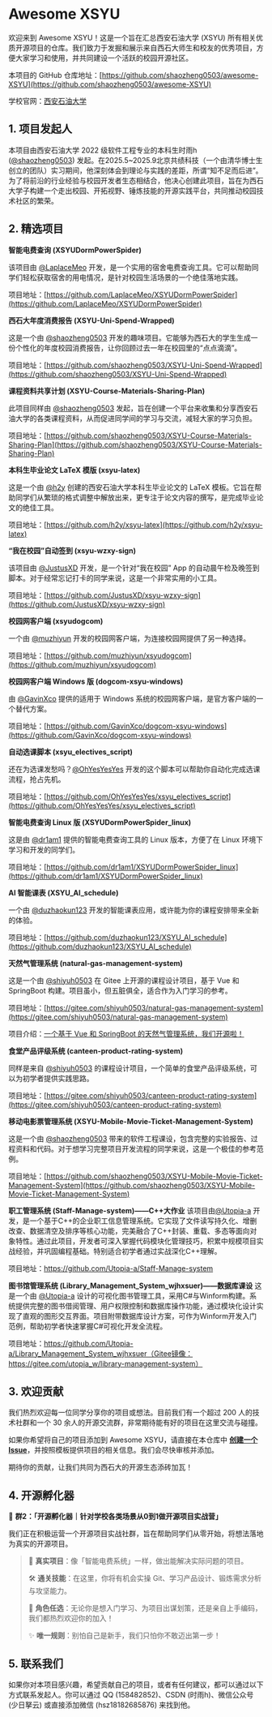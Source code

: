 # Awesome XSYU

欢迎来到 Awesome XSYU！这是一个旨在汇总西安石油大学 (XSYU) 所有相关优质开源项目的仓库。我们致力于发掘和展示来自西石大师生和校友的优秀项目，方便大家学习和使用，并共同建设一个活跃的校园开源社区。

本项目的 GitHub 仓库地址：[https://github.com/shaozheng0503/awesome-XSYU](https://github.com/shaozheng0503/awesome-XSYU)

学校官网：[西安石油大学](https://www.xsyu.edu.cn/)

## 1. 项目发起人

本项目由西安石油大学 2022 级软件工程专业的本科生时雨h ([@shaozheng0503](https://github.com/shaozheng0503)) 发起。在2025.5~2025.9北京共绩科技（一个由清华博士生创立的团队）实习期间，他深刻体会到理论与实践的差距，所谓“知不足而后进”。为了将前沿的行业经验与校园开发者生态相结合，他决心创建此项目，旨在为西石大学子构建一个走出校园、开拓视野、锤炼技能的开源实践平台，共同推动校园技术社区的繁荣。

## 2. 精选项目

**智能电费查询 (XSYUDormPowerSpider)**

该项目由 [@LaplaceMeo](https://github.com/LaplaceMeo) 开发，是一个实用的宿舍电费查询工具。它可以帮助同学们轻松获取宿舍的用电情况，是针对校园生活场景的一个绝佳落地实践。

项目地址：[https://github.com/LaplaceMeo/XSYUDormPowerSpider](https://github.com/LaplaceMeo/XSYUDormPowerSpider)

**西石大年度消费报告 (XSYU-Uni-Spend-Wrapped)**

这是一个由 [@shaozheng0503](https://github.com/shaozheng0503) 开发的趣味项目。它能够为西石大的学生生成一份个性化的年度校园消费报告，让你回顾过去一年在校园里的“点点滴滴”。

项目地址：[https://github.com/shaozheng0503/XSYU-Uni-Spend-Wrapped](https://github.com/shaozheng0503/XSYU-Uni-Spend-Wrapped)

**课程资料共享计划 (XSYU-Course-Materials-Sharing-Plan)**

此项目同样由 [@shaozheng0503](https://github.com/shaozheng0503) 发起，旨在创建一个平台来收集和分享西安石油大学的各类课程资料，从而促进同学间的学习与交流，减轻大家的学习负担。

项目地址：[https://github.com/shaozheng0503/XSYU-Course-Materials-Sharing-Plan](https://github.com/shaozheng0503/XSYU-Course-Materials-Sharing-Plan)

**本科生毕业论文 LaTeX 模版 (xsyu-latex)**

这是一个由 [@h2y](https://github.com/h2y) 创建的西安石油大学本科生毕业论文的 LaTeX 模板。它旨在帮助同学们从繁琐的格式调整中解放出来，更专注于论文内容的撰写，是完成毕业论文的绝佳工具。

项目地址：[https://github.com/h2y/xsyu-latex](https://github.com/h2y/xsyu-latex)

**“我在校园”自动签到 (xsyu-wzxy-sign)**

该项目由 [@JustusXD](https://github.com/JustusXD) 开发，是一个针对“我在校园” App 的自动晨午检及晚签到脚本。对于经常忘记打卡的同学来说，这是一个非常实用的小工具。

项目地址：[https://github.com/JustusXD/xsyu-wzxy-sign](https://github.com/JustusXD/xsyu-wzxy-sign)

**校园网客户端 (xsyudogcom)**

一个由 [@muzhiyun](https://github.com/muzhiyun) 开发的校园网客户端，为连接校园网提供了另一种选择。

项目地址：[https://github.com/muzhiyun/xsyudogcom](https://github.com/muzhiyun/xsyudogcom)

**校园网客户端 Windows 版 (dogcom-xsyu-windows)**

由 [@GavinXco](https://github.com/GavinXco) 提供的适用于 Windows 系统的校园网客户端，是官方客户端的一个替代方案。

项目地址：[https://github.com/GavinXco/dogcom-xsyu-windows](https://github.com/GavinXco/dogcom-xsyu-windows)

**自动选课脚本 (xsyu_electives_script)**

还在为选课发愁吗？[@OhYesYesYes](https://github.com/OhYesYesYes) 开发的这个脚本可以帮助你自动化完成选课流程，抢占先机。

项目地址：[https://github.com/OhYesYesYes/xsyu_electives_script](https://github.com/OhYesYesYes/xsyu_electives_script)

**智能电费查询 Linux 版 (XSYUDormPowerSpider_linux)**

这是由 [@dr1am1](https://github.com/dr1am1) 提供的智能电费查询工具的 Linux 版本，方便了在 Linux 环境下学习和开发的同学们。

项目地址：[https://github.com/dr1am1/XSYUDormPowerSpider_linux](https://github.com/dr1am1/XSYUDormPowerSpider_linux)

**AI 智能课表 (XSYU_AI_schedule)**

一个由 [@duzhaokun123](https://github.com/duzhaokun123) 开发的智能课表应用，或许能为你的课程安排带来全新的体验。

项目地址：[https://github.com/duzhaokun123/XSYU_AI_schedule](https://github.com/duzhaokun123/XSYU_AI_schedule)

**天然气管理系统 (natural-gas-management-system)**

这是一个由 [@shiyuh0503](https://gitee.com/shiyuh0503) 在 Gitee 上开源的课程设计项目，基于 Vue 和 SpringBoot 构建。项目虽小，但五脏俱全，适合作为入门学习的参考。

项目地址：[https://gitee.com/shiyuh0503/natural-gas-management-system](https://gitee.com/shiyuh0503/natural-gas-management-system)

项目介绍：[一个基于 Vue 和 SpringBoot 的天然气管理系统，我们开源啦！](https://mp.weixin.qq.com/s/lQ4FJTqVfpHM4LRe2xNMEw)

**食堂产品评级系统 (canteen-product-rating-system)**

同样是来自 [@shiyuh0503](https://gitee.com/shiyuh0503) 的课程设计项目，一个简单的食堂产品评级系统，可以为初学者提供实践思路。

项目地址：[https://gitee.com/shiyuh0503/canteen-product-rating-system](https://gitee.com/shiyuh0503/canteen-product-rating-system)

**移动电影票管理系统 (XSYU-Mobile-Movie-Ticket-Management-System)**

这是一个由 [@shaozheng0503](https://github.com/shaozheng0503) 带来的软件工程课设，包含完整的实验报告、过程资料和代码。对于想学习完整项目开发流程的同学来说，这是一个极佳的参考范例。

项目地址：[https://github.com/shaozheng0503/XSYU-Mobile-Movie-Ticket-Management-System](https://github.com/shaozheng0503/XSYU-Mobile-Movie-Ticket-Management-System)

​​**职工管理系统 (Staff-Manage-system)​​——C++大作业**
该项目由[@Utopia-a](https://github.com/Utopia-a)  开发，是一个基于C++的企业职工信息管理系统。它实现了文件读写持久化、增删改查、数据清空及排序等核心功能，完美融合了C++封装、重载、多态等面向对象特性。通过此项目，开发者可深入掌握代码模块化管理技巧，积累中规模项目实战经验，并巩固编程基础。特别适合初学者通过实战深化C++理解。

项目地址：https://github.com/Utopia-a/Staff-Manage-system

**​​图书馆管理系统 (Library_Management_System_wjhxsuer)​​——数据库课设**
这是一个由 [@Utopia-a](https://github.com/sUtopia-a)  设计的可视化图书管理工具，采用C#与Winform构建。系统提供完整的图书借阅管理、用户权限控制和数据库操作功能，通过模块化设计实现了直观的图形交互界面。项目附带数据库设计方案，可作为Winform开发入门范例，帮助初学者快速掌握C#可视化开发全流程。

项目地址：https://github.com/Utopia-a/Library_Management_System_wjhxsuer（Gitee镜像：https://gitee.com/utopia_w/library-management-system）

## 3. 欢迎贡献

我们热烈欢迎每一位同学分享你的项目或想法。目前我们有一个超过 200 人的技术社群和一个 30 余人的开源交流群，非常期待能有好的项目在这里交流与碰撞。

如果你希望将自己的项目添加到 Awesome XSYU，请直接在本仓库中 **[创建一个 Issue](https://github.com/shaozheng0503/awesome-XSYU/issues/new)**，并按照模板提供项目的相关信息。我们会尽快审核并添加。

期待你的贡献，让我们共同为西石大的开源生态添砖加瓦！

## 4. 开源孵化器

🔹 **群2：「开源孵化器｜针对学校各类场景从0到1做开源项目实战营」**

我们正在积极运营一个开源项目实战社群，旨在帮助同学们从零开始，将想法落地为真实的开源项目。

> 🌱 **真实项目**：像「智能电费系统」一样，做出能解决实际问题的项目。
>
> 🛠️ **通关技能**：在这里，你将有机会实操 Git、学习产品设计、锻炼需求分析与攻坚能力。
>
> 🎯 **角色任选**：无论你是想入门学习、为项目出谋划策，还是亲自上手编码，我们都热烈欢迎你的加入！
>
> ✨ **唯一规则**：别怕自己是新手，我们只怕你不敢迈出第一步！

## 5. 联系我们

如果你对本项目感兴趣，希望贡献自己的项目，或者有任何建议，都可以通过以下方式联系发起人。你可以通过 QQ (158482852)、CSDN (时雨h)、微信公众号 (少日拏云) 或直接添加微信 (hsz18182685876) 来找到他。 
